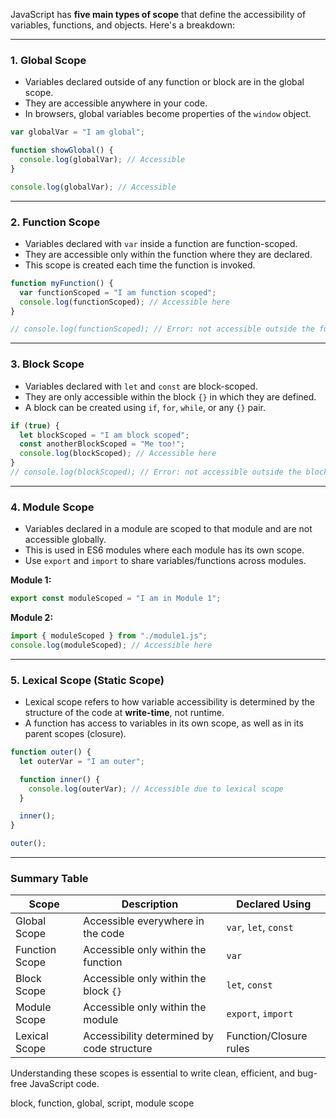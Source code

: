 JavaScript has **five main types of scope** that define the accessibility of variables, functions, and objects. Here's a breakdown:

---

### **1. Global Scope**
- Variables declared outside of any function or block are in the global scope.
- They are accessible anywhere in your code.
- In browsers, global variables become properties of the `window` object.

```javascript
var globalVar = "I am global";

function showGlobal() {
  console.log(globalVar); // Accessible
}

console.log(globalVar); // Accessible
```

---

### **2. Function Scope**
- Variables declared with `var` inside a function are function-scoped.
- They are accessible only within the function where they are declared.
- This scope is created each time the function is invoked.

```javascript
function myFunction() {
  var functionScoped = "I am function scoped";
  console.log(functionScoped); // Accessible here
}

// console.log(functionScoped); // Error: not accessible outside the function
```

---

### **3. Block Scope**
- Variables declared with `let` and `const` are block-scoped.
- They are only accessible within the block `{}` in which they are defined.
- A block can be created using `if`, `for`, `while`, or any `{}` pair.

```javascript
if (true) {
  let blockScoped = "I am block scoped";
  const anotherBlockScoped = "Me too!";
  console.log(blockScoped); // Accessible here
}
// console.log(blockScoped); // Error: not accessible outside the block
```

---

### **4. Module Scope**
- Variables declared in a module are scoped to that module and are not accessible globally.
- This is used in ES6 modules where each module has its own scope.
- Use `export` and `import` to share variables/functions across modules.

**Module 1:**
```javascript
export const moduleScoped = "I am in Module 1";
```

**Module 2:**
```javascript
import { moduleScoped } from "./module1.js";
console.log(moduleScoped); // Accessible here
```

---

### **5. Lexical Scope (Static Scope)**
- Lexical scope refers to how variable accessibility is determined by the structure of the code at **write-time**, not runtime.
- A function has access to variables in its own scope, as well as in its parent scopes (closure).

```javascript
function outer() {
  let outerVar = "I am outer";

  function inner() {
    console.log(outerVar); // Accessible due to lexical scope
  }

  inner();
}

outer();
```

---

### **Summary Table**

| **Scope**       | **Description**                                     | **Declared Using**         |
|------------------|-----------------------------------------------------|-----------------------------|
| Global Scope     | Accessible everywhere in the code                   | `var`, `let`, `const`      |
| Function Scope   | Accessible only within the function                 | `var`                      |
| Block Scope      | Accessible only within the block `{}`               | `let`, `const`             |
| Module Scope     | Accessible only within the module                   | `export`, `import`         |
| Lexical Scope    | Accessibility determined by code structure          | Function/Closure rules      |

Understanding these scopes is essential to write clean, efficient, and bug-free JavaScript code.

block, function, global, script, module scope